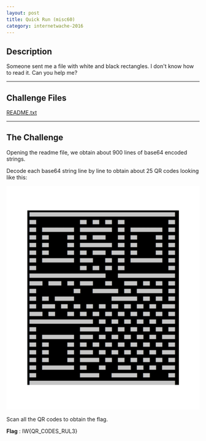 ```yaml
---
layout: post
title: Quick Run (misc60)
category: internetwache-2016
---
```


## Description

Someone sent me a file with white and black rectangles. I don't know how to read it. Can you help me?

---

## Challenge Files
[README.txt](/assets/bin/internetwache-2016/quick-run-readme.txt)

---

## The Challenge
Opening the readme file, we obtain about 900 lines of base64 encoded strings.

Decode each base64 string line by line to obtain about 25 QR codes looking like this:

![qr](/assets/img/internetwache-2016/qr.jpg "qrcode")

Scan all the QR codes to obtain the flag.

**Flag** : IW{QR_C0DES_RUL3}

